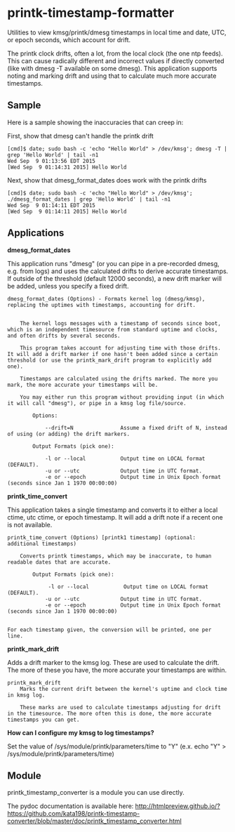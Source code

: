 # printk-timestamp-formatter
Utilities to view kmsg/printk/dmesg timestamps in local time and date, UTC, or epoch seconds, which account for drift.

The printk clock drifts, often a lot, from the local clock (the one ntp feeds). This can cause radically different and incorrect values if directly converted (like with dmesg -T available on some dmesg). This application supports noting and marking drift and using that to calculate much more accurate timestamps.


Sample
------

Here is a sample showing the inaccuracies that can creep in:

First, show that dmesg can't handle the printk drift

	[cmd]$ date; sudo bash -c 'echo "Hello World" > /dev/kmsg'; dmesg -T | grep 'Hello World' | tail -n1
	Wed Sep  9 01:13:56 EDT 2015
	[Wed Sep  9 01:14:31 2015] Hello World

Next, show that dmesg\_format\_dates does work with the printk drifts

	[cmd]$ date; sudo bash -c 'echo "Hello World" > /dev/kmsg'; ./dmesg_format_dates | grep 'Hello World' | tail -n1
	Wed Sep  9 01:14:11 EDT 2015
	[Wed Sep  9 01:14:11 2015] Hello World


Applications
------------

**dmesg_format_dates**

This application runs "dmesg" (or you can pipe in a pre-recorded dmesg, e.g. from logs) and uses the calculated drifts to derive accurate timestamps. If outside of the threshold (default 12000 seconds), a new drift marker will be added, unless you specify a fixed drift.

	dmesg_format_dates (Options) - Formats kernel log (dmesg/kmsg), replacing the uptimes with timestamps, accounting for drift.
		
		
		The kernel logs messages with a timestamp of seconds since boot, which is an independent timesource from standard uptime and clocks, and often drifts by several seconds.

		This program takes account for adjusting time with those drifts. It will add a drift marker if one hasn't been added since a certain threshold (or use the printk_mark_drift program to explicitly add one).

		Timestamps are calculated using the drifts marked. The more you mark, the more accurate your timestamps will be.

		You may either run this program without providing input (in which it will call "dmesg"), or pipe in a kmsg log file/source.

			Options:

				--drift=N               Assume a fixed drift of N, instead of using (or adding) the drift markers.

			Output Formats (pick one):
  
				-l or --local           Output time on LOCAL format (DEFAULT).
				-u or --utc             Output time in UTC format.
				-e or --epoch           Output time in Unix Epoch format (seconds since Jan 1 1970 00:00:00)



**printk_time_convert**

This application takes a single timestamp and converts it to either a local ctime, utc ctime, or epoch timestamp. It will add a drift note if a recent one is not available.

	printk_time_convert (Options) [printk1 timestamp] (optional: additional timestamps)

		Converts printk timestamps, which may be inaccurate, to human readable dates that are accurate.

			Output Formats (pick one):

				 -l or --local           Output time on LOCAL format (DEFAULT).
				-u or --utc             Output time in UTC format.
				-e or --epoch           Output time in Unix Epoch format (seconds since Jan 1 1970 00:00:00)


	For each timestamp given, the conversion will be printed, one per line.


**printk_mark_drift**

Adds a drift marker to the kmsg log. These are used to calculate the drift. The more of these you have, the more accurate your timestamps are within.

	printk_mark_drift
		Marks the current drift between the kernel's uptime and clock time in kmsg log.

		These marks are used to calculate timestamps adjusting for drift in the timesource. The more often this is done, the more accurate timestamps you can get.

**How can I configure my kmsg to log timestamps?**

Set the value of /sys/module/printk/parameters/time to "Y" (e.x. echo "Y" > /sys/module/printk/parameters/time)



Module
------

printk\_timestamp\_converter is a module you can use directly.

The pydoc documentation is available here: http://htmlpreview.github.io/?https://github.com/kata198/printk-timestamp-converter/blob/master/doc/printk_timestamp_converter.html 


